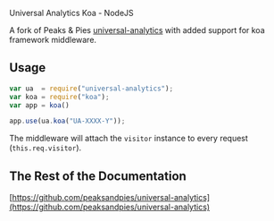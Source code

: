 Universal Analytics Koa - NodeJS

A fork of Peaks & Pies [universal-analytics](https://github.com/peaksandpies/universal-analytics) with added support for koa framework middleware.

## Usage

```javascript
var ua  = require("universal-analytics");
var koa = require("koa");
var app = koa()

app.use(ua.koa("UA-XXXX-Y"));
```

The middleware will attach the `visitor` instance to every request (`this.req.visitor`).

## The Rest of the Documentation

[https://github.com/peaksandpies/universal-analytics](https://github.com/peaksandpies/universal-analytics)

